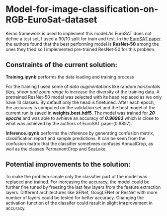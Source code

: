 # Model-for-image-classification-on-RGB-EuroSat-dataset 

Keras framework is used to implement this model.As EuroSAT does not define a test set, I used a 90/10 split for train and test. In the [EuroSAT paper](https://arxiv.org/abs/1709.00029) the authors found that the best performing model is **ResNet-50** among the ones they tried so I implemented pre-trained ResNet-50 for this problem.

## Constraints of the current solution:
**Training.ipynb** performs the data loading and training process

For the training I used some of *data augmentations* like random *horizontals flips, shear and zoom range* to increase the diversity of the training data. A pretrained ResNet-50 model was selected with its head replaced as we only have 10 classes. By default only the head is finetuned. 
After each epoch, the accuracy is computed on the validation set and the best model of the current run is saved in **weights.best.hdf5**.
The model was trained for ***20 epochs*** and was able to avhieve an accuracy of ***0.96963*** which is close to what was achieved by the authors of EuroSAT paper(0.9857).

**Inference.ipynb** performs the inference by generating confusion matrix, classification report and sample predictions. It can be seen from the confusion matrix that the classifier sometimes confuses AnnualCrop, as well as the classes PermanentCrop and SeaLake.

## Potential improvements to the solution:

To make the problem simple only the classifier part of the model was replaced and trained. For increasing the accuracy, the model could be further fine tuned by freezing the last few layers from the feature extraction layers.
Different architectures like SENet, GoogLENet or ResNet with more number of layers could be tested for better accuracy. 
Changing the activation function of the classifer could result in slight imrprovement in accuracy.
